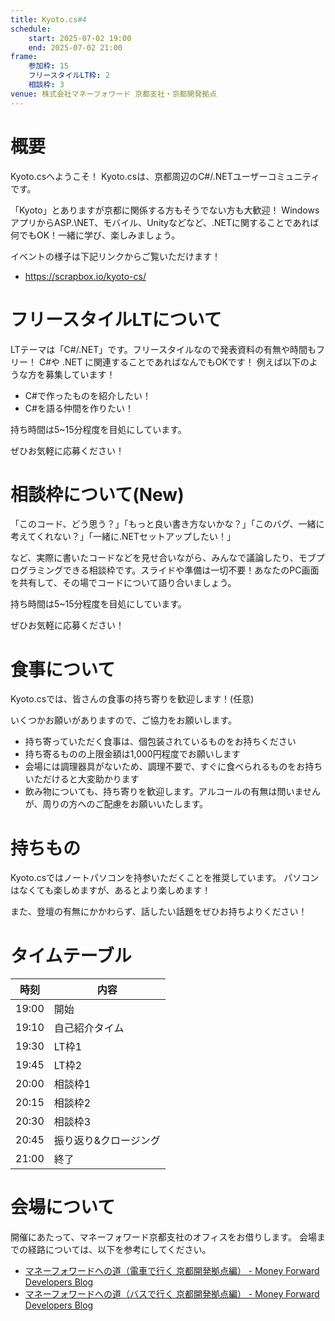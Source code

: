 ```yaml
---
title: Kyoto.cs#4
schedule:
    start: 2025-07-02 19:00
    end: 2025-07-02 21:00
frame:
    参加枠: 15
    フリースタイルLT枠: 2
    相談枠: 3
venue: 株式会社マネーフォワード 京都支社・京都開発拠点
---
```


# 概要

Kyoto.csへようこそ！
Kyoto.csは、京都周辺のC#/.NETユーザーコミュニティです。

「Kyoto」とありますが京都に関係する方もそうでない方も大歓迎！
WindowsアプリからASP.\NET、モバイル、Unityなどなど、.NETに関することであれば何でもOK！一緒に学び、楽しみましょう。

イベントの様子は下記リンクからご覧いただけます！

- https://scrapbox.io/kyoto-cs/

# フリースタイルLTについて

LTテーマは「C#/.NET」です。フリースタイルなので発表資料の有無や時間もフリー！
 C#や .NET に関連することであればなんでもOKです！ 例えば以下のような方を募集しています！

- C#で作ったものを紹介したい！
- C#を語る仲間を作りたい！

持ち時間は5~15分程度を目処にしています。

ぜひお気軽に応募ください！

# 相談枠について(New)
「このコード、どう思う？」「もっと良い書き方ないかな？」「このバグ、一緒に考えてくれない？」「一緒に.NETセットアップしたい！」

など、実際に書いたコードなどを見せ合いながら、みんなで議論したり、モブプログラミングできる相談枠です。スライドや準備は一切不要！あなたのPC画面を共有して、その場でコードについて語り合いましょう。

持ち時間は5~15分程度を目処にしています。

ぜひお気軽に応募ください！

# 食事について
Kyoto.csでは、皆さんの食事の持ち寄りを歓迎します！(任意)

いくつかお願いがありますので、ご協力をお願いします。

- 持ち寄っていただく食事は、個包装されているものをお持ちください
- 持ち寄るものの上限金額は1,000円程度でお願いします
- 会場には調理器具がないため、調理不要で、すぐに食べられるものをお持ちいただけると大変助かります
- 飲み物についても、持ち寄りを歓迎します。アルコールの有無は問いませんが、周りの方へのご配慮をお願いいたします。

# 持ちもの
Kyoto.csではノートパソコンを持参いただくことを推奨しています。
パソコンはなくても楽しめますが、あるとより楽しめます！

また、登壇の有無にかかわらず、話したい話題をぜひお持ちよりください！

# タイムテーブル

時刻|内容
---|----
19:00|開始
19:10|自己紹介タイム
19:30|LT枠1
19:45|LT枠2
20:00|相談枠1
20:15|相談枠2
20:30|相談枠3
20:45|振り返り&クロージング
21:00|終了

# 会場について

開催にあたって、マネーフォワード京都支社のオフィスをお借りします。
会場までの経路については、以下を参考にしてください。

- [マネーフォワードへの道（電車で行く 京都開発拠点編） - Money Forward Developers Blog](https://moneyforward-dev.jp/entry/2019/02/06/road-to-moneyforward-kyoto/)
- [マネーフォワードへの道（バスで行く 京都開発拠点編） - Money Forward Developers Blog](https://moneyforward-dev.jp/entry/2019/03/26/road-to-moneyforward-kyoto-bus/)

